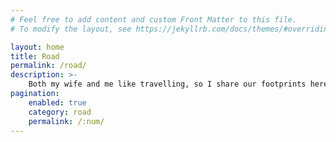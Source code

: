```yaml
---
# Feel free to add content and custom Front Matter to this file.
# To modify the layout, see https://jekyllrb.com/docs/themes/#overriding-theme-defaults

layout: home
title: Road
permalink: /road/
description: >-
    Both my wife and me like travelling, so I share our footprints here with you.
pagination:
    enabled: true
    category: road
    permalink: /:num/
---
```

